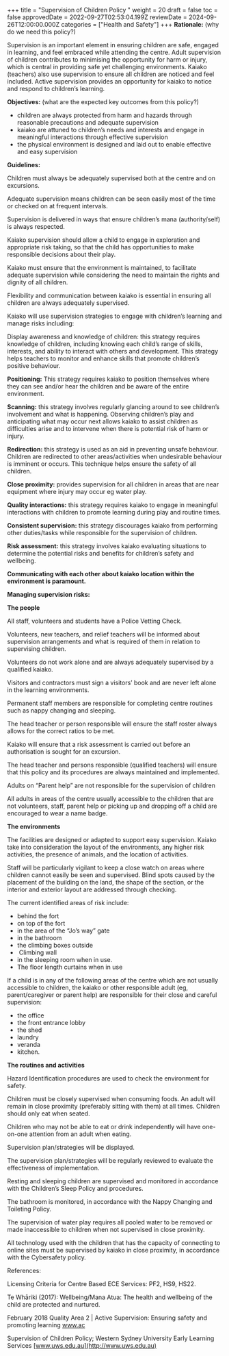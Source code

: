 +++
title = "Supervision of Children Policy "
weight = 20
draft = false
toc = false
approvedDate = 2022-09-27T02:53:04.199Z
reviewDate = 2024-09-26T12:00:00.000Z
categories = ["Health and Safety"]
+++
**Rationale:** (why do we need this policy?)

Supervision is an important element in ensuring children are safe, engaged in learning, and feel embraced while attending the centre. Adult supervision of children contributes to minimising the opportunity for harm or injury, which is central in providing safe yet challenging environments. Kaiako (teachers) also use supervision to ensure all children are noticed and feel included. Active supervision provides an opportunity for kaiako to notice and respond to children’s learning. 

**Objectives:** (what are the expected key outcomes from this policy?)

* children are always protected from harm and hazards through reasonable precautions and adequate supervision 
* kaiako are attuned to children’s needs and interests and engage in meaningful interactions through effective supervision  
* the physical environment is designed and laid out to enable effective and easy supervision

**Guidelines:** 

Children must always be adequately supervised both at the centre and on excursions. 

Adequate supervision means children can be seen easily most of the time or checked on at frequent intervals. 

Supervision is delivered in ways that ensure children’s mana (authority/self) is always respected.

Kaiako supervision should allow a child to engage in exploration and appropriate risk taking, so that the child has opportunities to make responsible decisions about their play.

Kaiako must ensure that the environment is maintained, to facilitate adequate supervision while considering the need to maintain the rights and dignity of all children. 

Flexibility and communication between kaiako is essential in ensuring all children are always adequately supervised. 

Kaiako will use supervision strategies to engage with children’s learning and manage risks including: 

Display awareness and knowledge of children: this strategy requires knowledge of children, including knowing each child’s range of skills, interests, and ability to interact with others and development. This strategy helps teachers to monitor and enhance skills that promote children’s positive behaviour.

**Positioning:** This strategy requires kaiako to position themselves where they can see and/or hear the children and be aware of the entire environment.

**Scanning:** this strategy involves regularly glancing around to see children’s involvement and what is happening. Observing children’s play and anticipating what may occur next allows kaiako to assist children as difficulties arise and to intervene when there is potential risk of harm or injury. 

**Redirection:** this strategy is used as an aid in preventing unsafe behaviour. Children are redirected to other areas/activities when undesirable behaviour is imminent or occurs. This technique helps ensure the safety of all children. 

**Close proximity:** provides supervision for all children in areas that are near equipment where injury may occur eg water play.  

**Quality interactions:** this strategy requires kaiako to engage in meaningful interactions with children to promote learning during play and routine times.

**Consistent supervision:** this strategy discourages kaiako from performing other duties/tasks while responsible for the supervision of children.

**Risk assessment:** this strategy involves kaiako evaluating situations to determine the potential risks and benefits for children’s safety and wellbeing. 

**Communicating with each other about kaiako location within the environment is paramount.** 

**Managing supervision risks:** 

**The people** 

All staff, volunteers and students have a Police Vetting Check.

Volunteers, new teachers, and relief teachers will be informed about supervision arrangements and what is required of them in relation to supervising children.  

Volunteers do not work alone and are always adequately supervised by a qualified kaiako.  

Visitors and contractors must sign a visitors’ book and are never left alone in the learning environments. 

Permanent staff members are responsible for completing centre routines such as nappy changing and sleeping. 

The head teacher or person responsible will ensure the staff roster always allows for the correct ratios to be met.

Kaiako will ensure that a risk assessment is carried out before an authorisation is sought for an excursion. 

The head teacher and persons responsible (qualified teachers) will ensure that this policy and its procedures are always maintained and implemented.

Adults on “Parent help” are not responsible for the supervision of children 

All adults in areas of the centre usually accessible to the children that are not volunteers, staff, parent help or picking up and dropping off a child are encouraged to wear a name badge. 

**The environments** 

The facilities are designed or adapted to support easy supervision. Kaiako take into consideration the layout of the environments, any higher risk activities, the presence of animals, and the location of activities. 

Staff will be particularly vigilant to keep a close watch on areas where children cannot easily be seen and supervised. Blind spots caused by the placement of the building on the land, the shape of the section, or the interior and exterior layout are addressed through checking. 

The current identified areas of risk include: 

* behind the fort 
* on top of the fort 
* in the area of the “Jo’s way” gate 
* in the bathroom 
* the climbing boxes outside 
*  Climbing wall
* in the sleeping room when in use. 
* The floor length curtains when in use 

If a child is in any of the following areas of the centre which are not usually accessible to children, the kaiako or other responsible adult (eg, parent/caregiver or parent help) are responsible for their close and careful supervision:  

* the office 
* the front entrance lobby 
* the shed 
* laundry 
* veranda
* kitchen.

**The routines and activities** 

Hazard Identification procedures are used to check the environment for safety.

Children must be closely supervised when consuming foods. An adult will remain in close proximity (preferably sitting with them) at all times. Children should only eat when seated.  

Children who may not be able to eat or drink independently will have one-on-one attention from an adult when eating.

Supervision plan/strategies will be displayed.

The supervision plan/strategies will be regularly reviewed to evaluate the effectiveness of implementation. 

Resting and sleeping children are supervised and monitored in accordance with the Children’s Sleep Policy and procedures.  

The bathroom is monitored, in accordance with the Nappy Changing and Toileting Policy.

The supervision of water play requires all pooled water to be removed or made inaccessible to children when not supervised in close proximity. 

All technology used with the children that has the capacity of connecting to online sites must be supervised by kaiako in close proximity, in accordance with the Cybersafety policy.  

References:

Licensing Criteria for Centre Based ECE Services: PF2, HS9, HS22. 

Te Whāriki (2017): Wellbeing/Mana Atua: The health and wellbeing of the child are protected and nurtured.

February 2018 Quality Area 2 | Active Supervision: Ensuring safety and promoting learning www.ac

Supervision of Children Policy; Western Sydney University Early Learning Services [www.uws.edu.au](http://www.uws.edu.au)